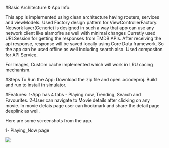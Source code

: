 #Basic Architecture & App Info:

This app is implemented using clean architecture having routers, services and viewModels. Used Factory design pattern for ViewControllerFactory. 
Network layer(Generic) is designed in such a way that app can use any network client like alamofire as well with minimal changes Curretly used URLSession for getting the responses from TMDB APIs.
After receiving the api response, response will be saved locally using Core Data framework. So the app can be used offline as well including search also.
Used compositon for API Service.

For Images, Custom cache implemented which will work in LRU cacing mechanism.

#Steps To Run the App:
Download the zip file and open .xcodeproj. Build and run to install in simulator. 

#Features:
 1-App has 4 tabs - Playing now, Trending, Search and Favourites.
 2-User can navigate to Movie details after clicking on any movie. In movie detais page user can bookmark and share the detail page deeplink as well.
 
 Here are some screenshots from the app. 
 
 1- Playing_Now page

![](https://github.com/Pandey-NITB/TMDB_Movies_Remote_CoreData/blob/main/Movies%20Info/Assets.xcassets/Screenshots/PN.imageset/PN%20(1).png)


